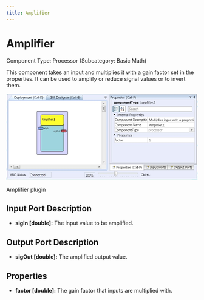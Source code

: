 ```yaml
---
title: Amplifier
---
```


# Amplifier

Component Type: Processor (Subcategory: Basic Math)

This component takes an input and multiplies it with a gain factor set in the properties. It can be used to amplify or reduce signal values or to invert them.

![Screenshot: Amplifier plugin](./img/amplifier.jpg "Screenshot: Amplifier plugin")

Amplifier plugin

## Input Port Description

*   **sigIn \[double\]:** The input value to be amplified.

## Output Port Description

*   **sigOut \[double\]:** The amplified output value.

## Properties

*   **factor \[double\]:** The gain factor that inputs are multiplied with.